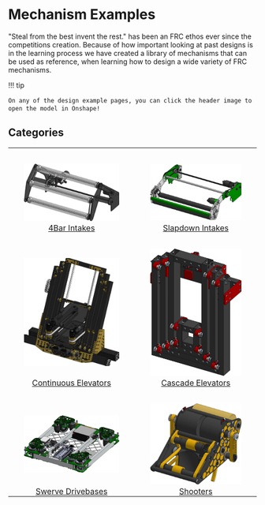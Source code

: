 <meta property="og:title" content="CAD Examples">
<meta property="og:type" content="website">
<meta property="og:url" content="https://www.frcdesign.org/cad-examples/">
<meta property="og:description" content="Our collection of various CAD Examples">
<meta name="theme-color" content="#4CAE4F">
<meta name="twitter:card" content="summary_large_image">

<style>

img{
    padding-top: 2rem;
    width:75%;
    height:75%
}

img:hover{
    background-color: transparent !important;
    border-radius: 0.5rem;
}

td{
    font-size: 1rem;
    padding: 0rem !important;
}

table, td{
    border: none !important;
}
 
table tr:hover{
   background-color: transparent !important;
}

</style>

# Mechanism Examples

"Steal from the best invent the rest." has been an FRC ethos ever since the competitions creation. Because of how important looking at past designs is in the learning process we have created a library of mechanisms that can be used as reference, when learning how to design a wide variety of FRC mechanisms.

!!! tip

    On any of the design example pages, you can click the header image to open the model in Onshape!

## Categories

| | |
|:-:|:-:|
| [![](../img/cad-examples/intake/4bar/example.webp)](intake/4bar/index.md)| [![](../img/cad-examples/intake/slapdown/example.webp)](intake/slapdown/index.md) |
| [4Bar Intakes](intake/4bar/index.md) | [Slapdown Intakes](intake/slapdown/index.md) |
| [![](../img/cad-examples/elevator/continuous/example.webp)](elevator/continuous/index.md) | [![](../img/cad-examples/elevator/cascade/example.webp)](elevator/cascade/index.md) |
| [Continuous Elevators](elevator/continuous/index.md) | [Cascade Elevators](elevator/cascade/index.md) |
| [![](../img/cad-examples/drivebase/2910drivebase.webp)](drivebase/index.md) | [![](../img/cad-examples/shooter/small.webp)](shooter/index.md) |
| [Swerve Drivebases](drivebase/index.md) | [Shooters](shooter/index.md) |

